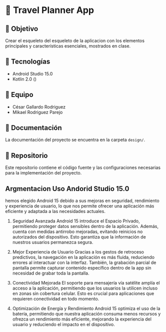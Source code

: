 # 📍 Travel Planner App


## 🎯 Objetivo
Crear el esqueleto del esqueleto de la aplicacion con los elementos principales y características esenciales, mostrados en clase.

## 🚀 Tecnologías
- Android Studio 15.0 
- Kotlin 2.0 ()

## 👥 Equipo
- César Gallardo Rodriguez
- Mikael Rodriguez Parejo


## 📄 Documentación
La documentación del proyecto se encuentra en la carpeta `design/`.

## 🔗 Repositorio
Este repositorio contiene el código fuente y las configuraciones necesarias para la implementación del proyecto.  

##  Argmentacion Uso Andorid Studio 15.0
hemos elegido Android 15 debido a sus mejoras en seguridad, rendimiento y experiencia de usuario, lo que nos permite ofrecer una aplicación más eficiente y adaptada a las necesidades actuales.

1. Seguridad Avanzada
   Android 15 introduce el Espacio Privado, permitiendo proteger datos sensibles dentro de la aplicación. Además, cuenta con medidas antirrobo mejoradas, evitando reinicios no autorizados del dispositivo. Esto garantiza que la información de nuestros usuarios permanezca segura.

2. Mejor Experiencia de Usuario
   Gracias a los gestos de retroceso predictivos, la navegación en la aplicación es más fluida, reduciendo errores al interactuar con la interfaz. También, la grabación parcial de pantalla permite capturar contenido específico dentro de la app sin necesidad de grabar toda la pantalla.

3. Conectividad Mejorada
   El soporte para mensajería vía satélite amplía el acceso a la aplicación, permitiendo que los usuarios la utilicen incluso en zonas sin cobertura celular. Esto es crucial para aplicaciones que requieren conectividad en todo momento.

4. Optimización de Energía y Rendimiento
   Android 15 optimiza el uso de la batería, permitiendo que nuestra aplicación consuma menos recursos y ofrezca un rendimiento más eficiente, mejorando la experiencia del usuario y reduciendo el impacto en el dispositivo.